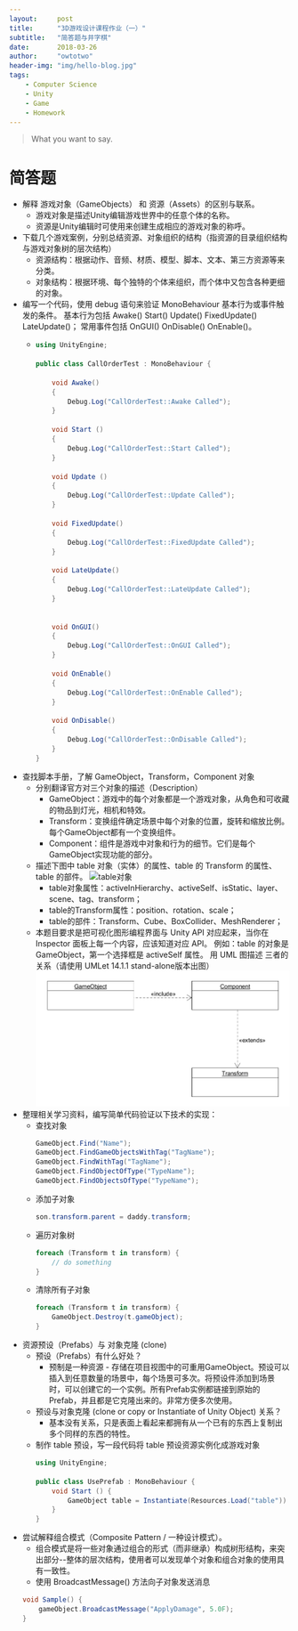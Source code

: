 ```yaml
---
layout:     post
title:      "3D游戏设计课程作业（一）"
subtitle:   "简答题与井字棋"
date:       2018-03-26
author:     "owtotwo"
header-img: "img/hello-blog.jpg"
tags:
    - Computer Science
    - Unity
    - Game
    - Homework
---
```


> What you want to say.

# 简答题
- 解释 游戏对象（GameObjects） 和 资源（Assets）的区别与联系。
    + 游戏对象是描述Unity编辑游戏世界中的任意个体的名称。
    + 资源是Unity编辑时可使用来创建生成相应的游戏对象的称呼。
- 下载几个游戏案例，分别总结资源、对象组织的结构（指资源的目录组织结构与游戏对象树的层次结构）
    + 资源结构：根据动作、音频、材质、模型、脚本、文本、第三方资源等来分类。
    + 对象结构：根据环境、每个独特的个体来组织，而个体中又包含各种更细的对象。
- 编写一个代码，使用 debug 语句来验证 MonoBehaviour 基本行为或事件触发的条件。
  基本行为包括 Awake() Start() Update() FixedUpdate() LateUpdate()；
  常用事件包括 OnGUI() OnDisable() OnEnable()。
    +   ``` C#
        using UnityEngine;

        public class CallOrderTest : MonoBehaviour {

            void Awake()
            {
                Debug.Log("CallOrderTest::Awake Called");
            }

            void Start ()
            {
                Debug.Log("CallOrderTest::Start Called");
            }
            
            void Update ()
            {
                Debug.Log("CallOrderTest::Update Called");
            }

            void FixedUpdate()
            {
                Debug.Log("CallOrderTest::FixedUpdate Called");
            }

            void LateUpdate()
            {
                Debug.Log("CallOrderTest::LateUpdate Called");
            }


            void OnGUI()
            {
                Debug.Log("CallOrderTest::OnGUI Called");
            }

            void OnEnable()
            {
                Debug.Log("CallOrderTest::OnEnable Called");
            }

            void OnDisable()
            {
                Debug.Log("CallOrderTest::OnDisable Called");
            }
        }
        ```
- 查找脚本手册，了解 GameObject，Transform，Component 对象
    + 分别翻译官方对三个对象的描述（Description）
        - GameObject：游戏中的每个对象都是一个游戏对象，从角色和可收藏的物品到灯光，相机和特效。
        - Transform：变换组件确定场景中每个对象的位置，旋转和缩放比例。每个GameObject都有一个变换组件。
        - Component：组件是游戏中对象和行为的细节。它们是每个GameObject实现功能的部分。
    + 描述下图中 table 对象（实体）的属性、table 的 Transform 的属性、table 的部件。
      ![table对象](https://pmlpml.github.io/unity3d-learning/images/ch02/ch02-homework.png)
      - table对象属性：activeInHierarchy、activeSelf、isStatic、layer、scene、tag、transform；
      - table的Transform属性：position、rotation、scale；
      - table的部件：Transform、Cube、BoxCollider、MeshRenderer；
    + 本题目要求是把可视化图形编程界面与 Unity API 对应起来，当你在 Inspector 面板上每一个内容，应该知道对应 API。
      例如：table 的对象是 GameObject，第一个选择框是 activeSelf 属性。
      用 UML 图描述 三者的关系（请使用 UMLet 14.1.1 stand-alone版本出图）
      ![hw1_uml](../img/hw1_uml.png)
- 整理相关学习资料，编写简单代码验证以下技术的实现：
    + 查找对象
        ``` C#
        GameObject.Find("Name");
        GameObject.FindGameObjectsWithTag("TagName");
        GameObject.FindWithTag("TagName");
        GameObject.FindObjectOfType("TypeName");
        GameObject.FindObjectsOfType("TypeName");
        ```
    + 添加子对象
        ``` C#
        son.transform.parent = daddy.transform;
        ```
    + 遍历对象树
        ``` C#
        foreach (Transform t in transform) {
            // do something
        }
        ```
    + 清除所有子对象
        ``` C#
        foreach (Transform t in transform) {
            GameObject.Destroy(t.gameObject);
        }
        ```
- 资源预设（Prefabs）与 对象克隆 (clone)
    + 预设（Prefabs）有什么好处？
        - 预制是一种资源 - 存储在项目视图中的可重用GameObject。预设可以插入到任意数量的场景中，每个场景可多次。将预设件添加到场景时，可以创建它的一个实例。所有Prefab实例都链接到原始的Prefab，并且都是它克隆出来的。非常方便多次使用。
    + 预设与对象克隆 (clone or copy or Instantiate of Unity Object) 关系？
        - 基本没有关系，只是表面上看起来都拥有从一个已有的东西上复制出多个同样的东西的特性。
    + 制作 table 预设，写一段代码将 table 预设资源实例化成游戏对象
        ``` C#
        using UnityEngine;

        public class UsePrefab : MonoBehaviour {
            void Start () {
                GameObject table = Instantiate(Resources.Load("table")) as GameObject;
            }
        }
        ```
- 尝试解释组合模式（Composite Pattern / 一种设计模式）。
    + 组合模式是将一些对象通过组合的形式（而非继承）构成树形结构，来突出部分--整体的层次结构，使用者可以发现单个对象和组合对象的使用具有一致性。
    + 使用 BroadcastMessage() 方法向子对象发送消息
    ``` C#
    void Sample() {
        gameObject.BroadcastMessage("ApplyDamage", 5.0F);
    }
    ```